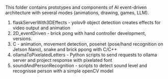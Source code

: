 This folder contains prototypes and components of AI event-driven architecture with several modes (animations, drawing, games, LLM).

1. flaskServerWith3DEffects - yolov9 object detection creates effects for video output and animation
2. 2D_eventDriven - brick pong with hand controller development, versions.
3. C - animation, movement detection, posenet (pose/hand recognition on Jetson Nano), snake and brick ppong with C/C++
4. ollamaToPixelatedLetters - Python scripts to send requests to ollama server and project response with pixelated font 
5. soundAndPersonRecognition - scripts to detect sound level and recognisse person with a simple openCV model